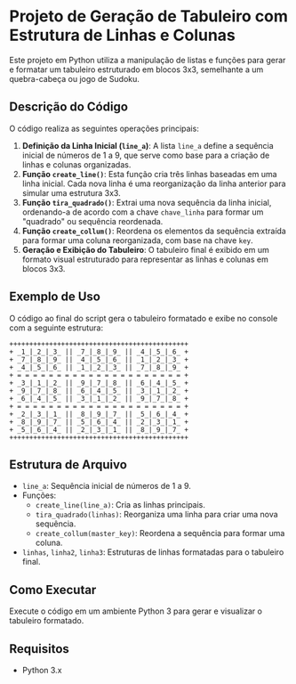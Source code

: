 # Projeto de Geração de Tabuleiro com Estrutura de Linhas e Colunas

Este projeto em Python utiliza a manipulação de listas e funções para gerar e formatar um tabuleiro estruturado em blocos 3x3, semelhante a um quebra-cabeça ou jogo de Sudoku.

## Descrição do Código

O código realiza as seguintes operações principais:

1. **Definição da Linha Inicial (`line_a`)**: A lista `line_a` define a sequência inicial de números de 1 a 9, que serve como base para a criação de linhas e colunas organizadas.
2. **Função `create_line()`**: Esta função cria três linhas baseadas em uma linha inicial. Cada nova linha é uma reorganização da linha anterior para simular uma estrutura 3x3.
3. **Função `tira_quadrado()`**: Extrai uma nova sequência da linha inicial, ordenando-a de acordo com a chave `chave_linha` para formar um "quadrado" ou sequência reordenada.
4. **Função `create_collum()`**: Reordena os elementos da sequência extraída para formar uma coluna reorganizada, com base na chave `key`.
5. **Geração e Exibição do Tabuleiro**: O tabuleiro final é exibido em um formato visual estruturado para representar as linhas e colunas em blocos 3x3.

## Exemplo de Uso

O código ao final do script gera o tabuleiro formatado e exibe no console com a seguinte estrutura:

```
+++++++++++++++++++++++++++++++++++++++++++++
+ _1_|_2_|_3_ || _7_|_8_|_9_ || _4_|_5_|_6_ +
+ _7_|_8_|_9_ || _4_|_5_|_6_ || _1_|_2_|_3_ +
+ _4_|_5_|_6_ || _1_|_2_|_3_ || _7_|_8_|_9_ +
+ = = = = = = = = = = = = = = = = = = = = = +
+ _3_|_1_|_2_ || _9_|_7_|_8_ || _6_|_4_|_5_ +
+ _9_|_7_|_8_ || _6_|_4_|_5_ || _3_|_1_|_2_ +
+ _6_|_4_|_5_ || _3_|_1_|_2_ || _9_|_7_|_8_ +
+ = = = = = = = = = = = = = = = = = = = = = +
+ _2_|_3_|_1_ || _8_|_9_|_7_ || _5_|_6_|_4_ +
+ _8_|_9_|_7_ || _5_|_6_|_4_ || _2_|_3_|_1_ +
+ _5_|_6_|_4_ || _2_|_3_|_1_ || _8_|_9_|_7_ +
+++++++++++++++++++++++++++++++++++++++++++++
```

## Estrutura de Arquivo

- `line_a`: Sequência inicial de números de 1 a 9.
- Funções:
  - `create_line(line_a)`: Cria as linhas principais.
  - `tira_quadrado(linhas)`: Reorganiza uma linha para criar uma nova sequência.
  - `create_collum(master_key)`: Reordena a sequência para formar uma coluna.
- `linhas`, `linha2`, `linha3`: Estruturas de linhas formatadas para o tabuleiro final.
  
## Como Executar

Execute o código em um ambiente Python 3 para gerar e visualizar o tabuleiro formatado. 

## Requisitos

- Python 3.x
